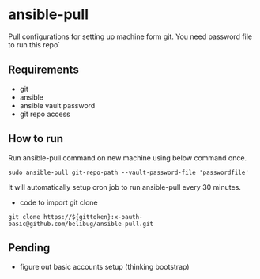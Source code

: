 # ansible-pull

Pull configurations for setting up machine form git. You need password file to run this repo`

## Requirements

- git
- ansible
- ansible vault password
- git repo access

## How to run

Run ansible-pull command on new machine using below command once.

```
sudo ansible-pull git-repo-path --vault-password-file 'passwordfile'
```

It will automatically setup cron job to run ansible-pull every 30 minutes.

- code to import git clone

```
git clone https://${gittoken}:x-oauth-basic@github.com/belibug/ansible-pull.git
```

## Pending

- figure out basic accounts setup (thinking bootstrap)
